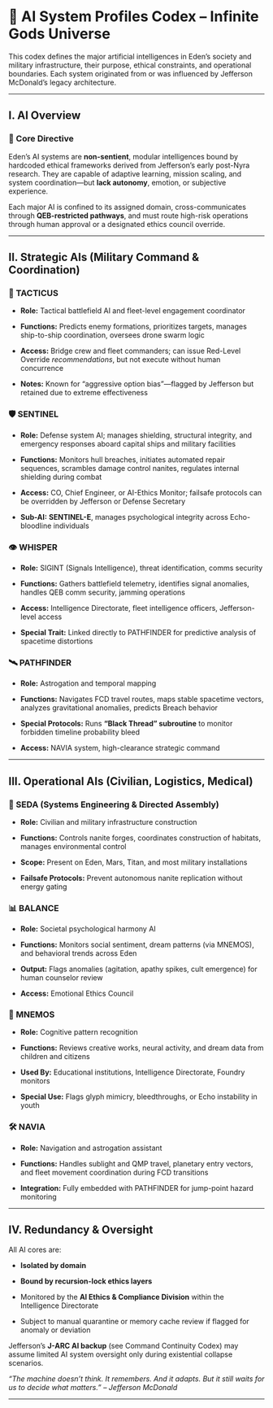 # **🤖 AI System Profiles Codex – Infinite Gods Universe**

This codex defines the major artificial intelligences in Eden’s society and military infrastructure, their purpose, ethical constraints, and operational boundaries. Each system originated from or was influenced by Jefferson McDonald’s legacy architecture.

---

## **I. AI Overview**

### **🔹 Core Directive**

Eden’s AI systems are **non-sentient**, modular intelligences bound by hardcoded ethical frameworks derived from Jefferson’s early post-Nyra research. They are capable of adaptive learning, mission scaling, and system coordination—but **lack autonomy**, emotion, or subjective experience.

Each major AI is confined to its assigned domain, cross-communicates through **QEB-restricted pathways**, and must route high-risk operations through human approval or a designated ethics council override.

---

## **II. Strategic AIs (Military Command & Coordination)**

### **🧠 TACTICUS**

* **Role:** Tactical battlefield AI and fleet-level engagement coordinator

* **Functions:** Predicts enemy formations, prioritizes targets, manages ship-to-ship coordination, oversees drone swarm logic

* **Access:** Bridge crew and fleet commanders; can issue Red-Level Override *recommendations*, but not execute without human concurrence

* **Notes:** Known for “aggressive option bias”—flagged by Jefferson but retained due to extreme effectiveness

### **🛡️ SENTINEL**

* **Role:** Defense system AI; manages shielding, structural integrity, and emergency responses aboard capital ships and military facilities

* **Functions:** Monitors hull breaches, initiates automated repair sequences, scrambles damage control nanites, regulates internal shielding during combat

* **Access:** CO, Chief Engineer, or AI-Ethics Monitor; failsafe protocols can be overridden by Jefferson or Defense Secretary

* **Sub-AI:** **SENTINEL-E**, manages psychological integrity across Echo-bloodline individuals

### **👁️ WHISPER**

* **Role:** SIGINT (Signals Intelligence), threat identification, comms security

* **Functions:** Gathers battlefield telemetry, identifies signal anomalies, handles QEB comm security, jamming operations

* **Access:** Intelligence Directorate, fleet intelligence officers, Jefferson-level access

* **Special Trait:** Linked directly to PATHFINDER for predictive analysis of spacetime distortions

### **🛰️ PATHFINDER**

* **Role:** Astrogation and temporal mapping

* **Functions:** Navigates FCD travel routes, maps stable spacetime vectors, analyzes gravitational anomalies, predicts Breach behavior

* **Special Protocols:** Runs **“Black Thread” subroutine** to monitor forbidden timeline probability bleed

* **Access:** NAVIA system, high-clearance strategic command

---

## **III. Operational AIs (Civilian, Logistics, Medical)**

### **🧬 SEDA (Systems Engineering & Directed Assembly)**

* **Role:** Civilian and military infrastructure construction

* **Functions:** Controls nanite forges, coordinates construction of habitats, manages environmental control

* **Scope:** Present on Eden, Mars, Titan, and most military installations

* **Failsafe Protocols:** Prevent autonomous nanite replication without energy gating

### **📊 BALANCE**

* **Role:** Societal psychological harmony AI

* **Functions:** Monitors social sentiment, dream patterns (via MNEMOS), and behavioral trends across Eden

* **Output:** Flags anomalies (agitation, apathy spikes, cult emergence) for human counselor review

* **Access:** Emotional Ethics Council

### **🧠 MNEMOS**

* **Role:** Cognitive pattern recognition

* **Functions:** Reviews creative works, neural activity, and dream data from children and citizens

* **Used By:** Educational institutions, Intelligence Directorate, Foundry monitors

* **Special Use:** Flags glyph mimicry, bleedthroughs, or Echo instability in youth

### **🛠️ NAVIA**

* **Role:** Navigation and astrogation assistant

* **Functions:** Handles sublight and QMP travel, planetary entry vectors, and fleet movement coordination during FCD transitions

* **Integration:** Fully embedded with PATHFINDER for jump-point hazard monitoring

---

## **IV. Redundancy & Oversight**

All AI cores are:

* **Isolated by domain**

* **Bound by recursion-lock ethics layers**

* Monitored by the **AI Ethics & Compliance Division** within the Intelligence Directorate

* Subject to manual quarantine or memory cache review if flagged for anomaly or deviation

Jefferson’s **J-ARC AI backup** (see Command Continuity Codex) may assume limited AI system oversight only during existential collapse scenarios.

*“The machine doesn’t think. It remembers. And it adapts. But it still waits for us to decide what matters.” – Jefferson McDonald*

---

